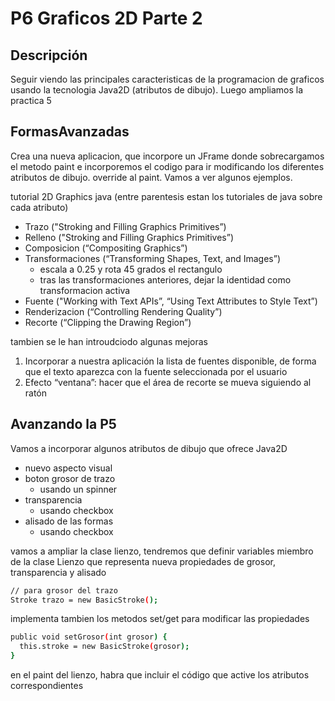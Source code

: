 # P6 Graficos 2D Parte 2

## Descripción
Seguir viendo las principales caracteristicas de la programacion de graficos usando la tecnologia Java2D (atributos de dibujo). Luego ampliamos la practica 5

## FormasAvanzadas
Crea una nueva aplicacion, que incorpore un JFrame donde sobrecargamos el metodo paint e incorporemos el codigo para ir modificando los diferentes atributos de dibujo.
override al paint. Vamos a ver algunos ejemplos. 

tutorial 2D Graphics java (entre parentesis estan los tutoriales de java sobre cada atributo)

- Trazo ("Stroking and Filling Graphics Primitives”)
- Relleno ("Stroking and Filling Graphics Primitives”)
- Composicion (“Compositing Graphics”)
- Transformaciones (“Transforming Shapes, Text, and Images”)
  - escala a 0.25 y rota 45 grados el rectangulo
  - tras las transformaciones anteriores, dejar la identidad como transformacion activa
- Fuente ("Working with Text APIs”, “Using Text Attributes to Style Text”)
- Renderizacion (“Controlling Rendering Quality”)
- Recorte (“Clipping the Drawing Region”)

tambien se le han introudciodo algunas mejoras 
1. Incorporar a nuestra aplicación la lista de fuentes disponible, de forma que el texto aparezca con la fuente seleccionada por el usuario
2. Efecto “ventana”: hacer que el área de recorte se mueva siguiendo al ratón

## Avanzando la P5
Vamos a incorporar algunos atributos de dibujo que ofrece Java2D 

- nuevo aspecto visual
- boton grosor de trazo
  - usando un spinner
- transparencia
  - usando checkbox
- alisado de las formas 
  - usando checkbox

vamos a ampliar la clase lienzo, tendremos que definir variables miembro de la clase Lienzo que representa nueva propiedades de grosor, transparencia y alisado

```bash
// para grosor del trazo
Stroke trazo = new BasicStroke();
```

implementa tambien los metodos set/get para modificar las propiedades 

```bash
public void setGrosor(int grosor) {
  this.stroke = new BasicStroke(grosor);
}
```

en el paint del lienzo, habra que incluir el código que active los atributos correspondientes
